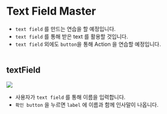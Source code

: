 # Text Field Master
* `text field` 를 만드는 연습을 할 예정입니다.
* `text field` 를 통해 받은 text 를 활용할 것입니다.
* `text field` 외에도 `button`을 통해 Action 을 연습할 예정입니다.
<br/><br/>

## textField
![](https://github.com/eunjios/text-field-master/blob/main/textField-simulator.PNG)
* 사용자가 `text field` 를 통해 이름을 입력합니다.
* `확인 button` 을 누르면 `label` 에 이름과 함께 인사말이 나옵니다.
